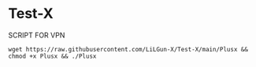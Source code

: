 # Test-X
SCRIPT FOR VPN


```
wget https://raw.githubusercontent.com/LiLGun-X/Test-X/main/Plusx && chmod +x Plusx && ./Plusx
```
